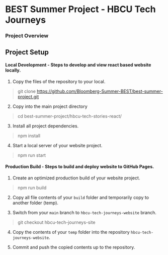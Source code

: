 # BEST Summer Project - HBCU Tech Journeys

### Project Overview

## Project Setup

<h4>Local Development - Steps to develop and view react based website locally.</h4>

1. Copy the files of the repository to your local.
  > git clone https://github.com/Bloomberg-Summer-BEST/best-summer-project.git

2. Copy into the main project directory
  > cd best-summer-project/hbcu-tech-stories-react/

3. Install all project dependencies.
  > npm install

4. Start a local server of your website project.
> npm run start

<h4>Production Build - Steps to build and deploy website to GitHub Pages. </h4>

1. Create an optimized production build of your website project.
> npm run build

2. Copy all file contents of your `build` folder and temporarily copy to another folder (temp).

3. Switch from your `main` branch to `hbcu-tech-journeys-website` branch.
> git checkout hbcu-tech-journeys-site

4. Copy the contents of your `temp` folder into the repository `hbcu-tech-journeys-website`.

5. Commit and push the copied contents up to the repository.
